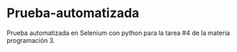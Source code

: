 # Prueba-automatizada
Prueba automatizada en Selenium con python para la tarea #4 de la materia programación 3.
